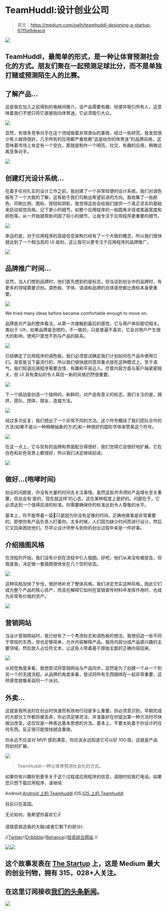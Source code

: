 # TeamHuddl:设计创业公司

> 原文：<https://medium.com/swlh/teamhuddl-designing-a-startup-67f5e9deacd>

![](img/059dd92d4fe773e9e5d79d1cb4ef8463.png)

## TeamHuddl，最简单的形式，是一种让体育预测社会化的方式。朋友们聚在一起预测足球比分，而不是单独打赌或预测陌生人的比赛。

## 了解产品…

这是我在加入之前得到的电梯间推介。该产品需要有趣、轻便并吸引所有人，这意味着我们不想只将它直接指向体育迷。它必须吸引大众。

![](img/5ee23ff5039b793cf9c5c70fe3ba184b.png)

显然，有很多竞争对手在这个领域做着非常类似的事情，经过一些研究，我发现很少有人做得很好。几乎所有的应用都严重依赖“这是给你的体育迷”的品牌风格，这意味着市场上肯定有一个空白，那就是制作一个明亮、社交、有趣的应用，稍微远离竞争对手。

![](img/72a48a573fc1022939588a5bf840d310.png)

## 创建灯光设计系统…

在着手任何扎实的设计工作之前，我创建了一个非常轻便的设计系统。我们对调色板有了一个大致的了解，这有助于我们勾勒出希望前进的方向。我收集了一些颜色、印刷比例、图标、按钮和阴影，我觉得这些会给我们提供一个真正坚实的基础来启动视觉风格。记下更小的细节，如整个应用程序的一般圆角半径或笔画宽度和颜色等。从一开始就帮助巩固了较小的细节，让我专注于应用程序更重要的细节。

![](img/cfa38b42ce27ac32d328ff8d38771958.png)

幸运的是，对于应用程序的高级信息架构已经有了一个大致的概念，所以我们很快就达到了一个相当高的 UI 级别，这让我可以更专注于应用程序的品牌推广。

![](img/3c22a0d82f1d9469319291009246e042.png)

## 品牌推广时间…

显然，当人们想到品牌时，他们首先想到的是标志，但当谈到创业中的品牌时，有更多的领域需要识别。调色板、字体、语调和品牌的总体感觉都比商标本身更重要。

![](img/9ea9574c17b313d40c02864c82279650.png)

We tried many ideas before became comfortable enough to move on.

品牌是对产品的整体看法，从第一次接触到最后的感觉。它与用户体验密切相关。类似于 UX，如果品牌是丑陋的，不一致的，只是普遍不喜欢，它会对用户产生很大的影响，使用户感觉不到与产品的联系。

![](img/069f271638eb13c6c73bd29a7b93eabc.png)

已经确定了应用程序的调色板，我们必须尝试确定我们计划如何在产品中使用它们。渐变是当下最流行的，所以我们很快就同意将重点放在这种模式上。至于语气，我们知道应用程序需要古怪、有趣和平易近人。尽管内容方面与客户端紧密相关，但 UI 具有类似的令人耳目一新的风格仍然很重要。

![](img/922a344e9812f75bef37f2490e07258f.png)

下一个挑战是创造一个独特的，新鲜的，对产品有意义的标志。我们关注的是。拥挤，团队，团体，朋友，连接方法。

![](img/e863b2b50bf5d1565cd2e6a8f040d56f.png)

经过多次反复，我们想出了一个非常不同的方法。这个符号概括了我们团队合作的方法(如果不是以一种稍微抽象的方式)和一种很好的圆形字体来赞美这个符号。

![](img/1db94bdbcc8c4823d749630314db1989.png)

在这一点上，它与现有的品牌和界面配合得很好，我们觉得它会很好地扩展，它在白色和彩色背景上都很好，所以我们决定继续前进。

![](img/aaf463c9541fa009d624af49822fdcbc.png)

## 做好…(咆哮时间)

创业的问题是，你没有大量的时间去关注事情。虽然这些*的东西*对产品增长至关重要，但总会有‘是的，现在就这样’的心态，这在某种程度上是好的。问题在于，它必须达到一个值得前进的标准。你需要确保你的标准达到令人尊敬的水平。

基本上，你不能带着一袋💩只是因为你没有足够的时间。正确地做事是非常重要的，即使你有产品负责人盯着你。太多时候，人们因为缺少时间而进行设计，然后它又回来困扰他们。尽早让设计师参与到你的创业过程中来是一件好事。

## 介绍插图风格

在流程的开始，我们没有计划在流程中引入插图。好吧，他们从来没有被提及，但我是我，决定做一套插图很快坐在几个空的状态。

![](img/6f3e8ae34df873ba478137252b069240.png)

这种风格加快了步伐，很好地补充了整体风格。我们决定充实这种风格，因此它们成为整个产品的核心资产，而且在解释它如何在营销宣传材料中发挥作用时，也成为非常有价值的资产。

![](img/d0438128badbac1275318a5ac520536f.png)

## 营销网站

当设计营销网站时，我已经有了一个考虑标志和调色板的想法。我想创造一些不同于常规的东西，但也足够简单，允许内容解释产品。我将内容分成产品感兴趣的主要领域，然后放入占位符文本，让这些人带着基于原始主题的正确内容回来。

![](img/2d6cca6ce39654f37e15a7a30eef39d1.png)

从视觉角度来看，我想尝试将营销网站与产品同步，显然是为了创建一个从一个到另一个的无缝流程。从品牌的角度来看，尝试将所有东西捆绑在一起非常重要，这样感觉就像来自同一个派对。

## 外卖…

这就是我所说的在创业时快速而有效地行动是多么重要。你必须意识到，早期完成的大部分工作都将被丢弃，你必须足够灵活，并准备好在你提出第一种方法时尽快做出改变。这仅仅是一种表达基本思想的方法。基本上，不要太执着于你设计的任何东西。反正很可能很快就会重做。

你永远不应该对 MVP 感到满意，你应该永远知道它可以好 100 倍，这就是产品将如何扩展。

![](img/5689621c83512a12c6efc0a6af9de582.png)

> TeamHuddl:一种让体育预测社会化的方式。

如果你有兴趣听到更多关于这个过程或应用程序的信息，请随时给我打电话。如果您只想下载应用程序，请继续:

Android:[Android 上的 Teamhuddl](https://play.google.com/store/apps/details?id=com.teamhuddl.android&hl=en_GB)
iOS:[iOS 上的 Teamhuddl](https://itunes.apple.com/gb/app/teamhuddl/id1308208830?mt=8)

目前只在英国。

无论如何，我希望你喜欢它✌ ️

请随意挑选我的大脑(或者它剩下的部分):

//[Twitter](https://twitter.com/alpower81)//[Dribbble](https://dribbble.com/alzer81)//[Behance](https://www.behance.net/AlPower)//[投资组合网站](http://www.alpowerillustrates.com) //

[![](img/bc10fc8dd817a22d5ff6c4c76c6f6519.png)](https://muz.li)[![](img/308a8d84fb9b2fab43d66c117fcc4bb4.png)](https://medium.com/swlh)

## 这个故事发表在 [The Startup](https://medium.com/swlh) 上，这是 Medium 最大的创业刊物，拥有 315，028+人关注。

## 在这里订阅接收[我们的头条新闻](http://growthsupply.com/the-startup-newsletter/)。

[![](img/b0164736ea17a63403e660de5dedf91a.png)](https://medium.com/swlh)